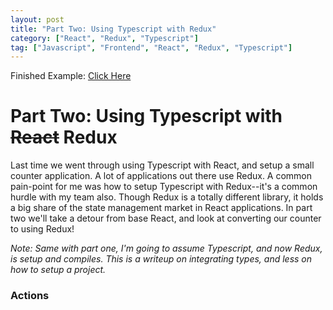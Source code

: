 ```yaml
---
layout: post
title: "Part Two: Using Typescript with Redux"
category: ["React", "Redux", "Typescript"]
tag: ["Javascript", "Frontend", "React", "Redux", "Typescript"]
---
```


Finished Example: [Click Here](https://codesandbox.io/s/n3138x65p0?hidenavigation=1)

# Part Two: Using Typescript with ~~React~~ Redux

Last time we went through using Typescript with React, and setup a small counter application. A lot of applications out there use Redux. A common pain-point for me was how to setup Typescript with Redux--it's a common hurdle with my team also. Though Redux is a totally different library, it holds a big share of the state management market in React applications. In part two we'll take a detour from base React, and look at converting our counter to using Redux!

*Note: Same with part one, I'm going to assume Typescript, and now Redux, is setup and compiles. This is a writeup on integrating types, and less on how to setup a project.*

### Actions

